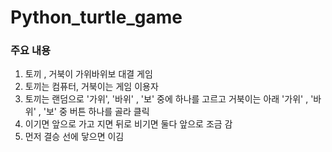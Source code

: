 # Python_turtle_game
### 주요 내용
1. 토끼 , 거북이 가위바위보 대결 게임
2. 토끼는 컴퓨터, 거북이는 게임 이용자
3. 토끼는 랜덤으로 '가위', '바위' , '보' 중에 하나를 고르고 거북이는 아래 '가위' , '바위' , '보' 중 버튼 하나를 골라 클릭
4. 이기면 앞으로 가고 지면 뒤로 비기면 둘다 앞으로 조금 감
5. 먼저 결승 선에 닿으면 이김
